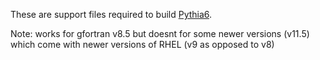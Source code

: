 These are support files required to build [Pythia6](http://home.thep.lu.se/%7Etorbjorn/Pythia.html).

Note: works for gfortran v8.5 but doesnt for some newer versions (v11.5) which come with newer versions of RHEL (v9 as opposed to v8)
